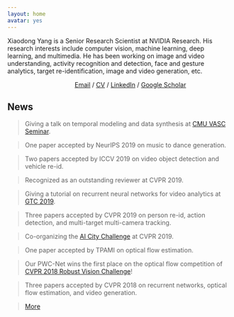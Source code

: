 ```yaml
---
layout: home
avatar: yes
---
```


Xiaodong Yang is a Senior Research Scientist at NVIDIA Research. His research interests include computer vision, machine learning, deep learning, and multimedia. He has been working on image and video understanding, activity recognition and detection, face and gesture analytics, target re-identification, image and video generation, etc.        

&emsp;&emsp;&emsp;&emsp;&emsp;&emsp;&emsp;&emsp;&emsp;&emsp;&nbsp;&nbsp;&nbsp;[Email](mailto:yangxd.hust@gmail.com) / [CV](http://xiaodongyang.org) / [LinkedIn](https://www.linkedin.com/in/xiaodong-yang-79a44134/) / [Google Scholar](http://scholar.google.com/citations?user=yWsMg_gAAAAJ&hl=en)

## News

> Giving a talk on temporal modeling and data synthesis at [CMU VASC Seminar](https://www.ri.cmu.edu/event/temporal-modeling-and-data-synthesis-for-visual-understanding/).

> One paper accepted by NeurIPS 2019 on music to dance generation. 

> Two papers accepted by ICCV 2019 on video object detection and vehicle re-id. 

> Recognized as an outstanding reviewer at CVPR 2019.    

> Giving a tutorial on recurrent neural networks for video analytics at [GTC 2019](https://www.nvidia.com/en-us/gtc/).    

> Three papers accepted by CVPR 2019 on person re-id, action detection, and multi-target multi-camera tracking. 

> Co-organizing the [AI City Challenge](https://www.aicitychallenge.org) at CVPR 2019. 

> One paper accepted by TPAMI on optical flow estimation. 

> Our PWC-Net wins the first place on the optical flow competition of [CVPR 2018 Robust Vision Challenge](http://www.robustvision.net/leaderboard.php?benchmark=flow)!

> Three papers accepted by CVPR 2018 on recurrent networks, optical flow estimation, and video generation. 

> [More](/news)

